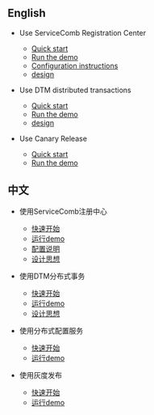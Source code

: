 ## English

* Use ServiceComb Registration Center
    * [Quick start](sc_quickstart.md)
    * [Run the demo](sc_example.md)
    * [Configuration instructions](sc_configuration.md)
    * [design](sc_design_md)

* Use DTM distributed transactions
    * [Quick start](dtm_quickstart.md)
    * [Run the demo](dtm_example.md)
    * [design](dtm_design.md)

* Use Canary Release
    * [Quick start](canary_quickstart.md)
    * [Run the demo](canary_example.md)

## 中文

* 使用ServiceComb注册中心
    * [快速开始](sc_quickstart_zh.md)
    * [运行demo](sc_example_zh.md)
    * [配置说明](sc_configuration_zh.md)
    * [设计思想](sc_design_zh.md)

* 使用DTM分布式事务
    * [快速开始](dtm_quickstart_zh.md)
    * [运行demo](dtm_example_zh.md)
    * [设计思想](dtm_design_zh.md)

* 使用分布式配置服务
    * [快速开始](config_quickstart_zh.md)
    * [运行demo](config_example_zh.md)

* 使用灰度发布
    * [快速开始](canary_quickstart_zh.md)
    * [运行demo](canary_example_zh.md)
